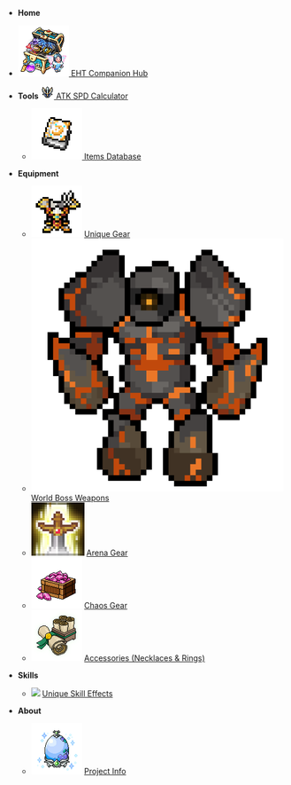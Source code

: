 - **Home**
- [<img class="icon" src="assets/icons/Fairybox.png"> EHT Companion Hub](README.md)

- **Tools**
   [<img class="icon" src="assets/icons/Sword.png"> ATK SPD Calculator](items.html)
  - [<img class="icon" src="assets/icons/book.png"> Items Database](items.html)

- **Equipment**
  - <img class="icon" src="assets/icons/Chaoschest.png"> [Unique Gear](equip-unique.md)
  - <img class="icon" src="assets/icons/chaosgolem.png"> [World Boss Weapons](equip-worldboss.md)
  - <img class="icon" src="assets/icons/Excalibur.png"> [Arena Gear](equip-arena.md)
  - <img class="icon" src="assets/icons/Generate.png"> [Chaos Gear](equip-chaos.md)
  - <img class="icon" src="assets/icons/Dropscroll.png"> [Accessories (Necklaces & Rings)](equip-accessories.md)

- **Skills**
  - <img class="icon" src="assets/icons/Scroll.png"> [Unique Skill Effects](skills.md)

- **About**
  - <img class="icon" src="assets/icons/Egg.png"> [Project Info](about.md)
